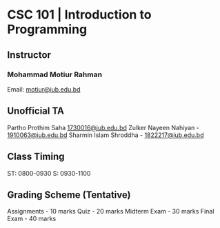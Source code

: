 # CSC 101 | Introduction to Programming
## Instructor
### Mohammad Motiur Rahman
Email: motiur@iub.edu.bd

## Unofficial TA
Partho Prothim Saha 1730016@iub.edu.bd
Zulker Nayeen Nahiyan - 1910063@iub.edu.bd
Sharmin Islam Shroddha - 1822217@iub.edu.bd

## Class Timing
ST: 0800-0930 S: 0930-1100

## Grading Scheme (Tentative)
Assignments - 10 marks
Quiz - 20 marks
Midterm Exam - 30 marks
Final Exam - 40 marks
